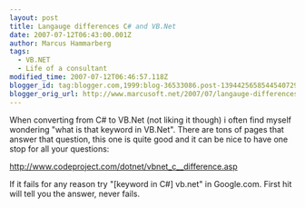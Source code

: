 ```yaml
---
layout: post
title: Langauge differences C# and VB.Net
date: 2007-07-12T06:43:00.001Z
author: Marcus Hammarberg
tags:
  - VB.NET
  - Life of a consultant
modified_time: 2007-07-12T06:46:57.118Z
blogger_id: tag:blogger.com,1999:blog-36533086.post-1394425658544540729
blogger_orig_url: http://www.marcusoft.net/2007/07/langauge-differences-c-and-vbnet.html
---
```


When converting from C# to VB.Net (not liking it though) i often find
myself wondering "what is that keyword in VB.Net". There are tons of
pages that answer that question, this one is
quite good and it can be nice to have one stop for all your questions:

<http://www.codeproject.com/dotnet/vbnet_c__difference.asp>

If it fails for any reason try "\[keyword in C#\]
vb.net" in Google.com. First hit will tell
you the answer, never fails.
